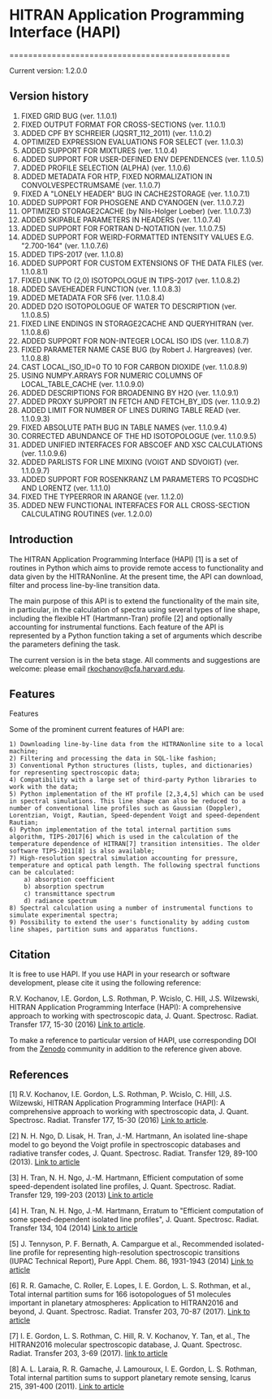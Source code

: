 # HITRAN Application Programming Interface (HAPI)
===============================================

Current version: 1.2.0.0

## Version history

  1) FIXED GRID BUG (ver. 1.1.0.1)
  2) FIXED OUTPUT FORMAT FOR CROSS-SECTIONS (ver. 1.1.0.1)
  3) ADDED CPF BY SCHREIER (JQSRT_112_2011) (ver. 1.1.0.2)
  4) OPTIMIZED EXPRESSION EVALUATIONS FOR SELECT (ver. 1.1.0.3)
  5) ADDED SUPPORT FOR MIXTURES (ver. 1.1.0.4)
  6) ADDED SUPPORT FOR USER-DEFINED ENV DEPENDENCES (ver. 1.1.0.5)
  7) ADDED PROFILE SELECTION (ALPHA) (ver. 1.1.0.6)
  8) ADDED METADATA FOR HTP, FIXED NORMALIZATION IN CONVOLVESPECTRUMSAME (ver. 1.1.0.7)
  9) FIXED A "LONELY HEADER" BUG IN CACHE2STORAGE (ver. 1.1.0.7.1)
  10) ADDED SUPPORT FOR PHOSGENE AND CYANOGEN (ver. 1.1.0.7.2)
  11) OPTIMIZED STORAGE2CACHE (by Nils-Holger Loeber) (ver. 1.1.0.7.3)
  12) ADDED SKIPABLE PARAMETERS IN HEADERS (ver. 1.1.0.7.4)
  13) ADDED SUPPORT FOR FORTRAN D-NOTATION (ver. 1.1.0.7.5)
  14) ADDED SUPPORT FOR WEIRD-FORMATTED INTENSITY VALUES E.G. "2.700-164" (ver. 1.1.0.7.6)
  15) ADDED TIPS-2017 (ver. 1.1.0.8)
  16) ADDED SUPPORT FOR CUSTOM EXTENSIONS OF THE DATA FILES (ver. 1.1.0.8.1)
  17) FIXED LINK TO (2,0) ISOTOPOLOGUE IN TIPS-2017 (ver. 1.1.0.8.2)
  18) ADDED SAVEHEADER FUNCTION (ver. 1.1.0.8.3)
  19) ADDED METADATA FOR SF6 (ver. 1.1.0.8.4)
  20) ADDED D2O ISOTOPOLOGUE OF WATER TO DESCRIPTION (ver. 1.1.0.8.5)
  21) FIXED LINE ENDINGS IN STORAGE2CACHE AND QUERYHITRAN (ver. 1.1.0.8.6)
  22) ADDED SUPPORT FOR NON-INTEGER LOCAL ISO IDS (ver. 1.1.0.8.7)
  23) FIXED PARAMETER NAME CASE BUG (by Robert J. Hargreaves) (ver. 1.1.0.8.8)
  24) CAST LOCAL_ISO_ID=0 TO 10 FOR CARBON DIOXIDE (ver. 1.1.0.8.9)
  25) USING NUMPY.ARRAYS FOR NUMERIC COLUMNS OF LOCAL_TABLE_CACHE (ver. 1.1.0.9.0)
  26) ADDED DESCRIPTIONS FOR BROADENING BY H2O (ver. 1.1.0.9.1)
  27) ADDED PROXY SUPPORT IN FETCH AND FETCH_BY_IDS (ver. 1.1.0.9.2)
  28) ADDED LIMIT FOR NUMBER OF LINES DURING TABLE READ (ver. 1.1.0.9.3)
  29) FIXED ABSOLUTE PATH BUG IN TABLE NAMES (ver. 1.1.0.9.4)
  30) CORRECTED ABUNDANCE OF THE HD ISOTOPOLOGUE (ver. 1.1.0.9.5)
  31) ADDED UNIFIED INTERFACES FOR ABSCOEF AND XSC CALCULATIONS (ver. 1.1.0.9.6)
  32) ADDED PARLISTS FOR LINE MIXING (VOIGT AND SDVOIGT) (ver. 1.1.0.9.7)
  33) ADDED SUPPORT FOR ROSENKRANZ LM PARAMETERS TO PCQSDHC AND LORENTZ (ver. 1.1.1.0)
  34) FIXED THE TYPEERROR IN ARANGE (ver. 1.1.2.0)
  35) ADDED NEW FUNCTIONAL INTERFACES FOR ALL CROSS-SECTION CALCULATING ROUTINES (ver. 1.2.0.0)

## Introduction

The HITRAN Application Programming Interface (HAPI) [1] is a set of routines in Python which aims to provide remote access to functionality and data given by the HITRANonline. At the present time, the API can download, filter and process line-by-line transition data.

The main purpose of this API is to extend the functionality of the main site, in particular, in the calculation of spectra using several types of line shape, including the flexible HT (Hartmann-Tran) profile [2] and optionally accounting for instrumental functions. Each feature of the API is represented by a Python function taking a set of arguments which describe the parameters defining the task.

The current version is in the beta stage. All comments and suggestions are welcome: please email [rkochanov@cfa.harvard.edu](mailto:rkochanov@cfa.harvard.edu).

## Features

Features

Some of the prominent current features of HAPI are:

    1) Downloading line-by-line data from the HITRANonline site to a local machine;
    2) Filtering and processing the data in SQL-like fashion;
    3) Conventional Python structures (lists, tuples, and dictionaries) for representing spectroscopic data;
    4) Compatibility with a large set of third-party Python libraries to work with the data;
    5) Python implementation of the HT profile [2,3,4,5] which can be used in spectral simulations. This line shape can also be reduced to a number of conventional line profiles such as Gaussian (Doppler), Lorentzian, Voigt, Rautian, Speed-dependent Voigt and speed-dependent Rautian;
    6) Python implementation of the total internal partition sums algorithm, TIPS-2017[6] which is used in the calculation of the temperature dependence of HITRAN[7] transition intensities. The older software TIPS-2011[8] is also available;
    7) High-resolution spectral simulation accounting for pressure, temperature and optical path length. The following spectral functions can be calculated:
        a) absorption coefficient
        b) absorption spectrum
        c) transmittance spectrum
        d) radiance spectrum
    8) Spectral calculation using a number of instrumental functions to simulate experimental spectra;
    9) Possibility to extend the user's functionality by adding custom line shapes, partition sums and apparatus functions.

## Citation

It is free to use HAPI. If you use HAPI in your research or software development, please cite it using the following reference:

R.V. Kochanov, I.E. Gordon, L.S. Rothman, P. Wcislo, C. Hill, J.S. Wilzewski, HITRAN Application Programming Interface (HAPI): A comprehensive approach to working with spectroscopic data, J. Quant. Spectrosc. Radiat. Transfer 177, 15-30 (2016) [Link to article](http://dx.doi.org/10.1016/j.jqsrt.2016.03.005).

To make a reference to particular version of HAPI, use corresponding DOI from the [Zenodo](https://zenodo.org/collection/user-hapi) community in addition to the reference given above. 

## References

[1] R.V. Kochanov, I.E. Gordon, L.S. Rothman, P. Wcislo, C. Hill, J.S. Wilzewski, HITRAN Application Programming Interface (HAPI): A comprehensive approach to working with spectroscopic data, J. Quant. Spectrosc. Radiat. Transfer 177, 15-30 (2016) [Link to article](http://dx.doi.org/10.1016/j.jqsrt.2016.03.005).

[2] N. H. Ngo, D. Lisak, H. Tran, J.-M. Hartmann, An isolated line-shape model to go beyond the Voigt profile in spectroscopic databases and radiative transfer codes, J. Quant. Spectrosc. Radiat. Transfer 129, 89-100 (2013). [Link to article](http://www.sciencedirect.com/science/article/pii/S0022407313002598)

[3] H. Tran, N. H. Ngo, J.-M. Hartmann, Efficient computation of some speed-dependent isolated line profiles, J. Quant. Spectrosc. Radiat. Transfer 129, 199-203 (2013) [Link to article](http://www.sciencedirect.com/science/article/pii/S0022407313002598)

[4] H. Tran, N. H. Ngo, J.-M. Hartmann, Erratum to "Efficient computation of some speed-dependent isolated line profiles", J. Quant. Spectrosc. Radiat. Transfer 134, 104 (2014) [Link to article](http://www.sciencedirect.com/science/article/pii/S0022407313004445)

[5] J. Tennyson, P. F. Bernath, A. Campargue et al., Recommended isolated-line profile for representing high-resolution spectroscopic transitions (IUPAC Technical Report), Pure Appl. Chem. 86, 1931-1943 (2014) [Link to article](http://www.degruyter.com/view/j/pac.2014.86.issue-12/pac-2014-0208/pac-2014-0208.xml)

[6] R. R. Gamache, C. Roller, E. Lopes, I. E. Gordon, L. S. Rothman, et al., Total internal partition sums for 166 isotopologues of 51 molecules important in planetary atmospheres: Application to HITRAN2016 and beyond, J. Quant. Spectrosc. Radiat. Transfer 203, 70-87 (2017). [Link to article](https://www.sciencedirect.com/science/article/pii/S0022407317301516)

[7] I. E. Gordon, L. S. Rothman, C. Hill, R. V. Kochanov, Y. Tan, et al., The HITRAN2016 molecular spectroscopic database, J. Quant. Spectrosc. Radiat. Transfer 203, 3-69 (2017). [link to article](https://www.sciencedirect.com/science/article/pii/S0022407317301073)

[8] A. L. Laraia, R. R. Gamache, J. Lamouroux, I. E. Gordon, L. S. Rothman, Total internal partition sums to support planetary remote sensing, Icarus 215, 391-400 (2011). [Link to article](http://www.sciencedirect.com/science/article/pii/S0019103511002132)

